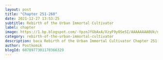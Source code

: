 ```yaml
---
layout: post 
title: "Chapter 251-260"
date: 2021-12-27 13:53:25
subtitle: Rebirth of the Urban Immortal Cultivator
label: chapter
image: https://1.bp.blogspot.com/-YpznJfGbAxA/XzyF9yOSeSI/AAAAAAAABUk/ngkwnOQ6xbs4k_9erxm2-ohrosCnag9WwCLcBGAsYHQ/s72-c/420.jpg
category: rebirth-of-the-urban-immortal-cultivator
description: baca Rebirth of the Urban Immortal Cultivator Chapter 251-260 bahasa indonesia 
author: Postkomik
blogId: 6078977301170366329
---
```

